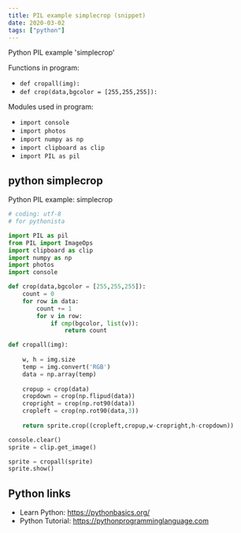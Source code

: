 ```yaml
---
title: PIL example simplecrop (snippet)
date: 2020-03-02
tags: ["python"]
---
```

Python PIL example 'simplecrop'

Functions in program: 
* `def cropall(img):`
* `def crop(data,bgcolor = [255,255,255]):`

Modules used in program: 
* `import console`
* `import photos`
* `import numpy as np`
* `import clipboard as clip`
* `import PIL as pil`

## python simplecrop

Python PIL example: simplecrop

```python
# coding: utf-8
# for pythonista

import PIL as pil
from PIL import ImageOps
import clipboard as clip
import numpy as np
import photos
import console

def crop(data,bgcolor = [255,255,255]):
	count = 0
	for row in data:
		count += 1
		for v in row:
			if cmp(bgcolor, list(v)):
				return count

def cropall(img):
	
	w, h = img.size
	temp = img.convert('RGB')
	data = np.array(temp)
	
	cropup = crop(data)
	cropdown = crop(np.flipud(data))
	cropright = crop(np.rot90(data))
	cropleft = crop(np.rot90(data,3))
	
	return sprite.crop((cropleft,cropup,w-cropright,h-cropdown))

console.clear()
sprite = clip.get_image()

sprite = cropall(sprite)
sprite.show()

```

## Python links

- Learn Python: https://pythonbasics.org/
- Python Tutorial: https://pythonprogramminglanguage.com
